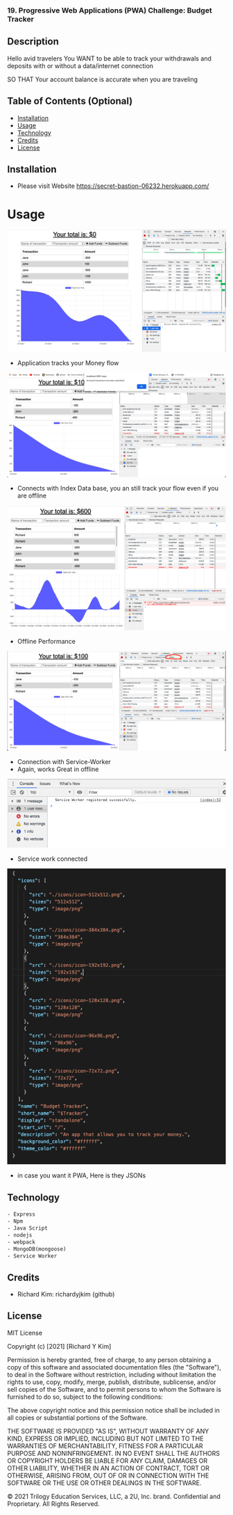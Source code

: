 ### 19. Progressive Web Applications (PWA) Challenge: Budget Tracker


## Description 

Hello avid travelers
You WANT to be able to track your withdrawals and deposits with or without a data/internet connection

SO THAT Your account balance is accurate when you are traveling 

## Table of Contents (Optional)


* [Installation](#installation)
* [Usage](#usage)
* [Technology](#technology)
* [Credits](#credits)
* [License](#license)


## Installation

- Please visit Website https://secret-bastion-06232.herokuapp.com/

# Usage 


![alt text](./Assets/screenshot/ss1.png)

- Application tracks your Money flow

![alt text](./Assets/screenshot/ss2.png)

- Connects with Index Data base, you an still track your flow even if you are offline

![alt text](./Assets/screenshot/ss3.png)

- Offline Performance

![alt text](./Assets/screenshot/ss4.png)

- Connection with Service-Worker
- Again, works Great in offline

![alt text](./Assets/screenshot/ss5.png)

- Service work connected

![alt text](./Assets/screenshot/ss6.png)

- in case you want it PWA, Here is they JSONs


## Technology
    - Express
    - Npm
    - Java Script
    - nodejs
    - webpack
    - MongoDB(mongoose)
    - Service Worker

## Credits

 - Richard Kim: richardyjkim (github)


## License

MIT License

Copyright (c) [2021] [Richard Y Kim]

Permission is hereby granted, free of charge, to any person obtaining a copy
of this software and associated documentation files (the "Software"), to deal
in the Software without restriction, including without limitation the rights
to use, copy, modify, merge, publish, distribute, sublicense, and/or sell
copies of the Software, and to permit persons to whom the Software is
furnished to do so, subject to the following conditions:

The above copyright notice and this permission notice shall be included in all
copies or substantial portions of the Software.

THE SOFTWARE IS PROVIDED "AS IS", WITHOUT WARRANTY OF ANY KIND, EXPRESS OR
IMPLIED, INCLUDING BUT NOT LIMITED TO THE WARRANTIES OF MERCHANTABILITY,
FITNESS FOR A PARTICULAR PURPOSE AND NONINFRINGEMENT. IN NO EVENT SHALL THE
AUTHORS OR COPYRIGHT HOLDERS BE LIABLE FOR ANY CLAIM, DAMAGES OR OTHER
LIABILITY, WHETHER IN AN ACTION OF CONTRACT, TORT OR OTHERWISE, ARISING FROM,
OUT OF OR IN CONNECTION WITH THE SOFTWARE OR THE USE OR OTHER DEALINGS IN THE
SOFTWARE.

© 2021 Trilogy Education Services, LLC, a 2U, Inc. brand. Confidential and Proprietary. All Rights Reserved.
